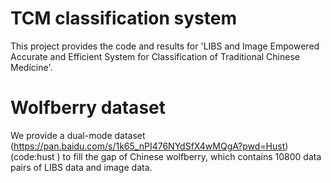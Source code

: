 
# TCM classification system
This project provides the code and results for 'LIBS and Image Empowered Accurate and Efficient System for Classification of
Traditional Chinese Medicine'.
# Wolfberry dataset
   We provide a dual-mode dataset  (https://pan.baidu.com/s/1k65_nPI476NYdSfX4wMQgA?pwd=Hust) (code:hust ) to fill the gap of Chinese
wolfberry, which contains 10800 data pairs of LIBS data
and image data.
   
 
